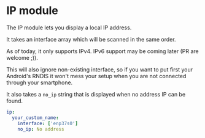 # IP module
The IP module lets you display a local IP address.

It takes an interface array which will be scanned in the same order.

As of today, it only supports IPv4. IPv6 support may be coming later (PR are welcome ;)).

This will also ignore non-existing interface, so if you want to put first your Android's RNDIS it won't mess your setup when you are not connected through your smartphone.

It also takes a `no_ip` string that is displayed when no address IP can be found.

```yml
ip:
  your_custom_name:
    interface: ['enp37s0']
    no_ip: No address
```
